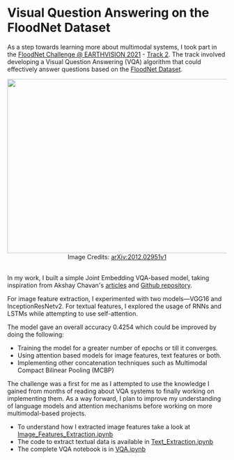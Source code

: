 # Visual Question Answering on the FloodNet Dataset

As a step towards learning more about multimodal systems, I took part in the [FloodNet Challenge @ EARTHVISION 2021](http://www.classic.grss-ieee.org/earthvision2021/challenge.html) - [Track 2](https://competitions.codalab.org/competitions/30320). 
The track involved developing a Visual Question Answering (VQA) algorithm that could effectively answer questions based on the [FloodNet Dataset](https://github.com/BinaLab/FloodNet-Challenge-EARTHVISION2021).

<p align="center">
  <img src="https://user-images.githubusercontent.com/56964258/122712736-0831e080-d282-11eb-8577-f4fc24e2a646.png" width="600" height="400" />
  <br>
  Image Credits: <a href="https://arxiv.org/abs/2012.02951">arXiv:2012.02951v1</a> 
  <br><br>
</p>


In my work, I built a simple Joint Embedding VQA-based model, taking inspiration from Akshay Chavan's [articles](https://data-science-blog.com/blog/2019/07/29/visual-question-answering-with-keras-part-1/) and [Github repository](https://github.com/Akshayc1/visual-question-answering).

For image feature extraction, I experimented with two models—VGG16 and InceptionResNetv2. For textual features, I explored the usage of RNNs and LSTMs while attempting to use self-attention.

The model gave an overall accuracy 0.4254 which could be improved by doing the following:

* Training the model for a greater number of epochs or till it converges.
* Using attention based models for image features, text features or both.
* Implementing other concatenation techniques such as Multimodal Compact Bilinear Pooling (MCBP)

The challenge was a first for me as I attempted to use the knowledge I gained from months of reading about VQA systems to finally working on implementing them. 
As a way forward, I plan to improve my understanding of language models and attention mechanisms before working on more multimodal-based projects. 

* To understand how I extracted image features take a look at [Image_Features_Extraction.ipynb](https://github.com/trisha-c-a/Visual-Question-Answering-with-Keras/blob/main/Image_Features_Extraction.ipynb)
* The code to extract textual data is available in [Text_Extraction.ipynb](https://github.com/trisha-c-a/Visual-Question-Answering-with-Keras/blob/main/Text_Extraction.ipynb)
* The complete VQA notebook is in [VQA.ipynb](https://github.com/trisha-c-a/Visual-Question-Answering-with-Keras/blob/main/VQA.ipynb)
